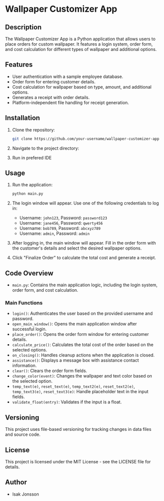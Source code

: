 # Wallpaper Customizer App

## Description
The Wallpaper Customizer App is a Python application that allows users to place orders for custom wallpaper. It features a login system, order form, and cost calculation for different types of wallpaper and additional options.

## Features
- User authentication with a sample employee database.
- Order form for entering customer details.
- Cost calculation for wallpaper based on type, amount, and additional options.
- Generates a receipt with order details.
- Platform-independent file handling for receipt generation.

## Installation
1. Clone the repository:
    ```bash
    git clone https://github.com/your-username/wallpaper-customizer-app.git
    ```
2. Navigate to the project directory:
    
3. Run in prefered IDE

## Usage
1. Run the application:
    ```bash
    python main.py
    ```
2. The login window will appear. Use one of the following credentials to log in:
    - Username: `john123`, Password: `password123`
    - Username: `jane456`, Password: `qwerty456`
    - Username: `bob789`, Password: `abcxyz789`
    - Username: `admin`, Password: `admin`

3. After logging in, the main window will appear. Fill in the order form with the customer's details and select the desired wallpaper options.
4. Click "Finalize Order" to calculate the total cost and generate a receipt.

## Code Overview
- `main.py`: Contains the main application logic, including the login system, order form, and cost calculation.

### Main Functions
- `login()`: Authenticates the user based on the provided username and password.
- `open_main_window()`: Opens the main application window after successful login.
- `place_order()`: Opens the order form window for entering customer details.
- `calculate_price()`: Calculates the total cost of the order based on the selected options.
- `on_closing()`: Handles cleanup actions when the application is closed.
- `assistance()`: Displays a message box with assistance contact information.
- `clear()`: Clears the order form fields.
- `change_color(event)`: Changes the wallpaper and text color based on the selected option.
- `temp_text(e)`, `reset_text(e)`, `temp_text2(e)`, `reset_text2(e)`, `temp_text3(e)`, `reset_text3(e)`: Handle placeholder text in the input fields.
- `validate_float(entry)`: Validates if the input is a float.

## Versioning
This project uses file-based versioning for tracking changes in data files and source code.

## License
This project is licensed under the MIT License - see the LICENSE file for details.

## Author
- Isak Jonsson
